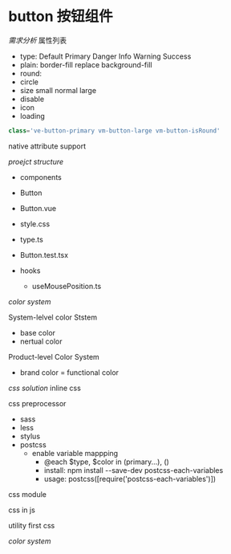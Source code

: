 # button 按钮组件


*需求分析*
属性列表
- type: Default Primary Danger Info Warning Success
- plain: border-fill replace background-fill
- round:
- circle
- size small normal large
- disable
- icon
- loading 

```js
class='ve-button-primary vm-button-large vm-button-isRound'
```
native attribute support

*proejct structure*
- components
 - Button
  - Button.vue
  - style.css
  - type.ts
  - Button.test.tsx

- hooks
  - useMousePosition.ts


*color system*

System-lelvel color Ststem
-  base color
-  nertual color

Product-level Color System
- brand color
= functional color

*css solution*
inline css

css preprocessor
- sass
- less
- stylus
- postcss
  - enable variable mappping
    - @each $type, $color in (primary...), ()
    - install: npm install --save-dev postcss-each-variables
    - usage: postcss([require('postcss-each-variables')])
    

css module

css in js

utility first css

*color system*